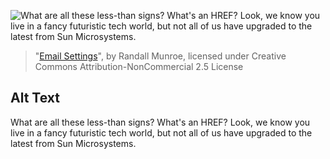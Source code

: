 ![What are all these less-than signs? What's an HREF? Look, we know you live in a fancy futuristic tech world, but not all of us have upgraded to the latest from Sun Microsystems.](https://imgs.xkcd.com/comics/email_settings.png)
> "[Email Settings](https://xkcd.com/2139/)", by Randall Munroe, licensed under Creative Commons Attribution-NonCommercial 2.5 License

## Alt Text
What are all these less-than signs? What's an HREF? Look, we know you live in a fancy futuristic tech world, but not all of us have upgraded to the latest from Sun Microsystems.
